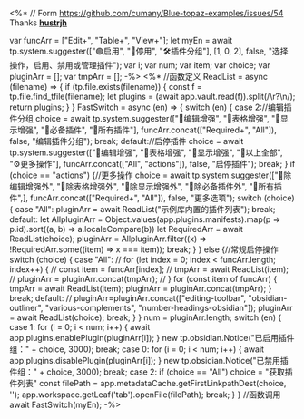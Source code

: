 <%*
// Form https://github.com/cumany/Blue-topaz-examples/issues/54  Thanks  **[hustrjh](https://github.com/hustrjh)**

var funcArr = ["Edit+", "Table+", "View+"];
let myEn = await tp.system.suggester(["🟢启用", "🔴停用", "🛠️插件分组"], [1, 0, 2], false, "选择操作，启用、禁用或管理插件");
var i;
var num;
var item;
var choice;
var pluginArr = [];
var tmpArr = [];
-%>
<%*
//函数定义
ReadList = async (filename) => {
    if (tp.file.exists(filename)) {
        const f = tp.file.find_tfile(filename);
        let plugins = (await app.vault.read(f)).split(/\r?\n/);
        return plugins;
    }
}
FastSwitch = async (en) => {
    switch (en) {
        case 2://编辑插件分组
            choice = await tp.system.suggester(["📝编辑增强", "📝表格增强", "📝显示增强", "📝必备插件", "💼所有插件"], funcArr.concat(["Required+", "All"]), false, "编辑插件分组");
            break;
        default://启停插件
            choice = await tp.system.suggester(["📝编辑增强", "📝表格增强", "📝显示增强", "📝以上全部", "⚙更多操作"], funcArr.concat(["All", "actions"]), false, "启停插件");
            break;
    }
    if (choice == "actions") {//更多操作
        choice = await tp.system.suggester(["📝除编辑增强外", "📝除表格增强外", "📝除显示增强外", "📝除必备插件外", "💼所有插件",], funcArr.concat(["Required+", "All"]), false, "更多选项");
        switch (choice) {
            case "All":
                pluginArr = await ReadList("示例库内置的插件列表");
                break;
            default:
                let AllpluginArr = Object.values(app.plugins.manifests).map(p => p.id).sort((a, b) => a.localeCompare(b))
                let RequiredArr = await ReadList(choice);
                pluginArr = AllpluginArr.filter((x) => !RequiredArr.some((item) => x === item));
                break;
        }
    }
    else {//常规启停操作
        switch (choice) {
            case "All":
                // for (let index = 0; index < funcArr.length; index++) {
                //     const item = funcArr[index];
                //     tmpArr = await ReadList(item);
                //     pluginArr = pluginArr.concat(tmpArr);
                //     }
                for (const item of funcArr) {
                    tmpArr = await ReadList(item);
                    pluginArr = pluginArr.concat(tmpArr);
                }
                break;
            default:
                // pluginArr=pluginArr.concat(["editing-toolbar", "obsidian-outliner", "various-complements", "number-headings-obsidian"]);
                pluginArr = await ReadList(choice);
                break;
        }
    }
    num = pluginArr.length;
    switch (en) {
        case 1:
            for (i = 0; i < num; i++) {
                await app.plugins.enablePlugin(pluginArr[i]);
            }
            new tp.obsidian.Notice("已启用插件组：" + choice, 3000);
            break;
        case 0:
            for (i = 0; i < num; i++) {
                await app.plugins.disablePlugin(pluginArr[i]);
            }
            new tp.obsidian.Notice("已禁用插件组：" + choice, 3000);
            break;
        case 2:
            if (choice == "All") choice = "获取插件列表"
            const filePath = app.metadataCache.getFirstLinkpathDest(choice, '');
            app.workspace.getLeaf('tab').openFile(filePath);
            break;
    }
}
//函数调用
await FastSwitch(myEn);
-%>